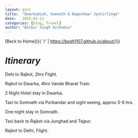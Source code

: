```yaml
---
layout: post
title:  "Dwarkadish, Somnath & Nageshwar Jyotirlinga"
date:   2025-03-11
categories: [blog, Travel]
author: "Balbir Singh Aithemia"
---
```

[Back to Home]({{ '/' | https://bsgh1107.github.io/about/}})  


# *Itinerary*
Dehi to Rajkot, 2hrs Flight.  


Rajkot to Dwarka, 4hrs Vande Bharat Train.  


2 Night Hotel stay in Dwarka.  


Taxi to Somnath via Porbandar and sight seeing, approx 5-6 hrs.  


One night stay in Somnath.  


Taxi back to Rajkot via Junghad and Tejpur.  


Rajkot to Delhi, Flight.  







[jekyll-docs]: https://jekyllrb.com/docs/home
[jekyll-gh]:   https://github.com/jekyll/jekyll
[jekyll-talk]: https://talk.jekyllrb.com/

